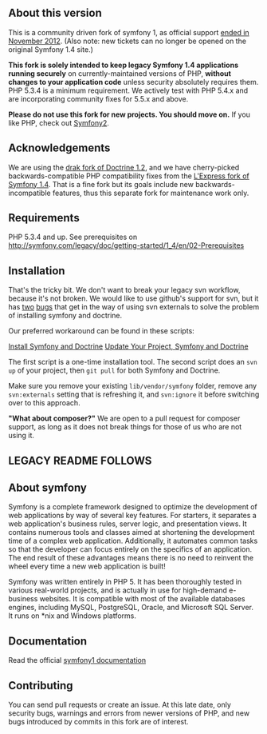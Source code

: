 About this version
------------------

This is a community driven fork of symfony 1, as official support [ended in November 2012](http://symfony.com/blog/symfony-1-4-end-of-maintenance-what-does-it-mean). (Also note: new tickets can no longer be opened on the original Symfony 1.4 site.)

**This fork is solely intended to keep legacy Symfony 1.4 applications running securely** on currently-maintained versions of PHP, **without changes to your application code** unless security absolutely requires them. PHP 5.3.4 is a minimum requirement. We actively test with PHP 5.4.x and are incorporating community fixes for 5.5.x and above.

**Please do not use this fork for new projects. You should move on.** If you like PHP, check out [Symfony2](http://symfony.com/).

Acknowledgements
----------------

We are using the [drak fork of Doctrine 1.2](https://github.com/drak/doctrine1), and we have cherry-picked backwards-compatible PHP compatibility fixes from the [L'Express fork of Symfony 1.4](https://github.com/lexpress/symfony1). That is a fine fork but its goals include new backwards-incompatible features, thus this separate fork for maintenance work only.

Requirements
------------

PHP 5.3.4 and up. See prerequisites on http://symfony.com/legacy/doc/getting-started/1_4/en/02-Prerequisites

Installation
------------

That's the tricky bit. We don't want to break your legacy svn workflow, because it's not broken. We would like to use github's support for svn, but it has [two](https://github.com/isaacs/github/issues/344) [bugs](https://github.com/isaacs/github/issues/345) that get in the way of using svn externals to solve the problem of installing symfony and doctrine.

Our preferred workaround can be found in these scripts:

[Install Symfony and Doctrine](http://trac.apostrophenow.org/browser/sandboxes/asandbox/branches/1.5/install-symfony)
[Update Your Project, Symfony and Doctrine](http://trac.apostrophenow.org/browser/sandboxes/asandbox/branches/1.5/update)

The first script is a one-time installation tool. The second script does an `svn up` of your project, then `git pull` for both Symfony and Doctrine.

Make sure you remove your existing `lib/vendor/symfony` folder, remove any `svn:externals` setting that is refreshing it, and `svn:ignore` it before switching over to this approach.

**"What about composer?"** We are open to a pull request for composer support, as long as it does not break things for those of us who are not using it.

LEGACY README FOLLOWS
---------------------

About symfony
-------------

Symfony is a complete framework designed to optimize the development of web applications by way of several key features.
For starters, it separates a web application's business rules, server logic, and presentation views.
It contains numerous tools and classes aimed at shortening the development time of a complex web application.
Additionally, it automates common tasks so that the developer can focus entirely on the specifics of an application.
The end result of these advantages means there is no need to reinvent the wheel every time a new web application is built!

Symfony was written entirely in PHP 5.
It has been thoroughly tested in various real-world projects, and is actually in use for high-demand e-business websites.
It is compatible with most of the available databases engines, including MySQL, PostgreSQL, Oracle, and Microsoft SQL Server.
It runs on *nix and Windows platforms.

Documentation
-------------

Read the official [symfony1 documentation](http://symfony.com/legacy)

Contributing
------------

You can send pull requests or create an issue. At this late date, only security bugs, warnings and errors from newer versions of PHP, and new bugs introduced by commits in this fork are of interest.

